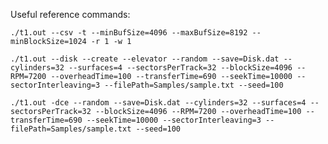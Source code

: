Useful reference commands:

`./t1.out --csv -t --minBufSize=4096 --maxBufSize=8192 --minBlockSize=1024 -r 1 -w 1`

`./t1.out --disk --create --elevator --random --save=Disk.dat --cylinders=32 --surfaces=4 --sectorsPerTrack=32 --blockSize=4096 --RPM=7200 --overheadTime=100 --transferTime=690 --seekTime=10000 --sectorInterleaving=3 --filePath=Samples/sample.txt --seed=100 `



`./t1.out -dce --random --save=Disk.dat --cylinders=32 --surfaces=4 --sectorsPerTrack=32 --blockSize=4096 --RPM=7200 --overheadTime=100 --transferTime=690 --seekTime=10000 --sectorInterleaving=3 --filePath=Samples/sample.txt --seed=100 `